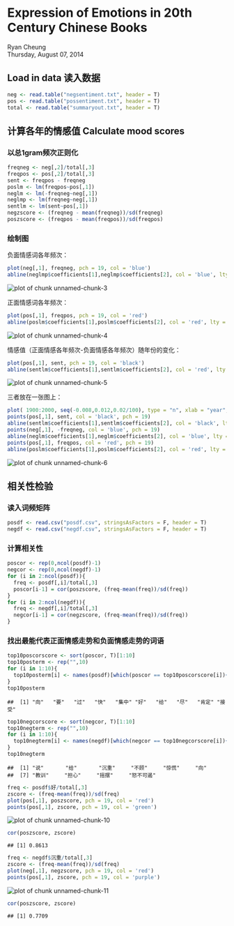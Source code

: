 # Expression of Emotions in 20th Century Chinese Books
Ryan Cheung  
Thursday, August 07, 2014  

## Load in data 读入数据

```r
neg <- read.table("negsentiment.txt", header = T)
pos <- read.table("possentiment.txt", header = T)
total <- read.table("summaryout.txt", header = T)
```

## 计算各年的情感值 Calculate mood scores
### 以总1gram频次正则化


```r
freqneg <- neg[,2]/total[,3]
freqpos <- pos[,2]/total[,3]
sent <- freqpos - freqneg
poslm <- lm(freqpos~pos[,1])
neglm <- lm(-freqneg~neg[,1])
neglmp <- lm(freqneg~neg[,1])
sentlm <- lm(sent~pos[,1])
negzscore <- (freqneg - mean(freqneg))/sd(freqneg)
poszscore <- (freqpos - mean(freqpos))/sd(freqpos)
```
### 绘制图

负面情感词各年频次：

```r
plot(neg[,1], freqneg, pch = 19, col = 'blue')
abline(neglmp$coefficients[1],neglmp$coefficients[2], col = 'blue', lty = 2, lwd = 2)
```

![plot of chunk unnamed-chunk-3](./analysis_files/figure-html/unnamed-chunk-3.png) 

正面情感词各年频次：

```r
plot(pos[,1], freqpos, pch = 19, col = 'red')
abline(poslm$coefficients[1],poslm$coefficients[2], col = 'red', lty = 2, lwd = 2)
```

![plot of chunk unnamed-chunk-4](./analysis_files/figure-html/unnamed-chunk-4.png) 

情感值（正面情感各年频次-负面情感各年频次）随年份的变化：

```r
plot(pos[,1], sent, pch = 19, col = 'black')
abline(sentlm$coefficients[1],sentlm$coefficients[2], col = 'red', lty = 2, lwd = 2)
```

![plot of chunk unnamed-chunk-5](./analysis_files/figure-html/unnamed-chunk-5.png) 

三者放在一张图上：

```r
plot( 1900:2000, seq(-0.008,0.012,0.02/100), type = "n", xlab = "year", ylab = "sentiment") 
points(pos[,1], sent, col = 'black', pch = 19)
abline(sentlm$coefficients[1],sentlm$coefficients[2], col = 'black', lty = 2, lwd = 2)
points(neg[,1], -freqneg, col = 'blue', pch = 19)
abline(neglm$coefficients[1],neglm$coefficients[2], col = 'blue', lty = 2, lwd = 2)
points(pos[,1], freqpos, col = 'red', pch = 19)
abline(poslm$coefficients[1],poslm$coefficients[2], col = 'red', lty = 2, lwd = 2)
```

![plot of chunk unnamed-chunk-6](./analysis_files/figure-html/unnamed-chunk-6.png) 


## 相关性检验
### 读入词频矩阵

```r
posdf <- read.csv("posdf.csv", stringsAsFactors = F, header = T)
negdf <- read.csv("negdf.csv", stringsAsFactors = F, header = T)
```

### 计算相关性

```r
poscor <- rep(0,ncol(posdf)-1)
negcor <- rep(0,ncol(negdf)-1)
for (i in 2:ncol(posdf)){
  freq <- posdf[,i]/total[,3]
  poscor[i-1] = cor(poszscore, (freq-mean(freq))/sd(freq))
}
for (i in 2:ncol(negdf)){
  freq <- negdf[,i]/total[,3]
  negcor[i-1] = cor(negzscore, (freq-mean(freq))/sd(freq))
}
```

### 找出最能代表正面情感走势和负面情感走势的词语

```r
top10poscorscore <- sort(poscor, T)[1:10]
top10posterm <- rep("",10)
for (i in 1:10){
  top10posterm[i] <- names(posdf)[which(poscor == top10poscorscore[i])+1]
}
top10posterm
```

```
##  [1] "向"   "要"   "过"   "快"   "集中" "好"   "给"   "尽"   "肯定" "接受"
```

```r
top10negcorscore <- sort(negcor, T)[1:10]
top10negterm <- rep("",10)
for (i in 1:10){
  top10negterm[i] <- names(negdf)[which(negcor == top10negcorscore[i])+1]
}
top10negterm
```

```
##  [1] "说"       "给"       "沉重"     "不顾"     "惊慌"     "向"      
##  [7] "教训"     "担心"     "摇摆"     "怒不可遏"
```


```r
freq <- posdf$好/total[,3]
zscore <- (freq-mean(freq))/sd(freq)
plot(pos[,1], poszscore, pch = 19, col = 'red')
points(pos[,1], zscore, pch = 19, col = 'green')
```

![plot of chunk unnamed-chunk-10](./analysis_files/figure-html/unnamed-chunk-10.png) 

```r
cor(poszscore, zscore)
```

```
## [1] 0.8613
```


```r
freq <- negdf$沉重/total[,3]
zscore <- (freq-mean(freq))/sd(freq)
plot(neg[,1], negzscore, pch = 19, col = 'red')
points(pos[,1], zscore, pch = 19, col = 'purple')
```

![plot of chunk unnamed-chunk-11](./analysis_files/figure-html/unnamed-chunk-11.png) 

```r
cor(poszscore, zscore)
```

```
## [1] 0.7709
```

